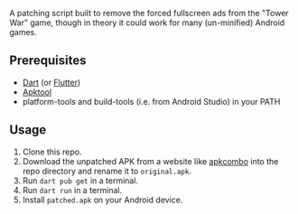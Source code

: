 A patching script built to remove the forced fullscreen ads
from the "Tower War" game, though in theory it could work
for many (un-minified) Android games.

## Prerequisites

- [Dart](https://dart.dev/get-dart) (or [Flutter](https://flutter.dev/docs/get-started/install))
- [Apktool](https://apktool.org/docs/install)
- platform-tools and build-tools (i.e. from Android Studio) in your PATH

## Usage

1. Clone this repo.
2. Download the unpatched APK from a website like [apkcombo](https://apkcombo.com/tower-war-tactical-conquest/games.vaveda.militaryoverturn/download/apk) into the repo directory and rename it to `original.apk`.
3. Run `dart pub get` in a terminal.
4. Run `dart run` in a terminal.
5. Install `patched.apk` on your Android device.
